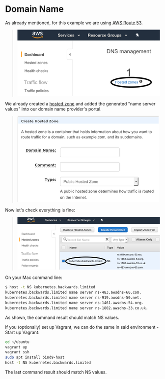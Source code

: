 # Domain Name

As already mentioned, for this example we are using [AWS Route 53](https://console.aws.amazon.com/route53/home#Dashboard).

> ![AWS Route 53 hosted zone](docs/images/aws-route53-hosted-zone.png)

We already created a [hosted zone](https://console.aws.amazon.com/route53/home#hosted-zones) and added the generated "name server values" into our domain name provider's portal.

> ![AWS create hosted zone](docs/images/aws-create-hosted-zone.png)

Now let's check everything is fine:

> ![AWS Hosted Zone](docs/images/aws-hosted-zone.png)

On your Mac command line:

```bash
$ host -t NS kubernetes.backwards.limited
kubernetes.backwards.limited name server ns-483.awsdns-60.com.
kubernetes.backwards.limited name server ns-919.awsdns-50.net.
kubernetes.backwards.limited name server ns-1461.awsdns-54.org.
kubernetes.backwards.limited name server ns-1802.awsdns-33.co.uk.
```

As shown, the command result should match NS values.

If you (optionally) set up Vagrant, we can do the same in said environment - Start up Vagrant:

```bash
cd ~/ubuntu
vagrant up
vagrant ssh
sudo apt install bind9-host
host -t NS kubernetes.backwards.limited
```

The last command result should match NS values.